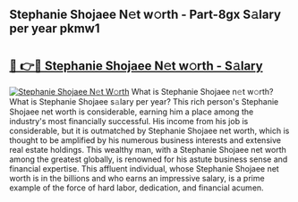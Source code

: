 ## Stephanie Shojaee N𝚎t w𝚘rth - Part-8gx S𝚊lary per year pkmw1

# <h2><a href="http://gc47m4.nevu.top/?p=Stephanie+Shojaee">🔗 👉🔴 Stephanie Shojaee N𝚎t w𝚘rth - S𝚊lary</a></h2>

[![Stephanie Shojaee N𝚎t W𝚘rth](https://i.imgur.com/Oavwk0R.jpeg)](http://gc47m4.nevu.top/?p=Stephanie+Shojaee)
What is Stephanie Shojaee n𝚎t w𝚘rth? What is Stephanie Shojaee s𝚊lary per year?
This rich person's Stephanie Shojaee net worth is considerable, earning him a place among the industry's most financially successful. His income from his job is considerable, but it is outmatched by Stephanie Shojaee net worth, which is thought to be amplified by his numerous business interests and extensive real estate holdings. This wealthy man, with a Stephanie Shojaee net worth among the greatest globally, is renowned for his astute business sense and financial expertise. This affluent individual, whose Stephanie Shojaee net worth is in the billions and who earns an impressive salary, is a prime example of the force of hard labor, dedication, and financial acumen.
